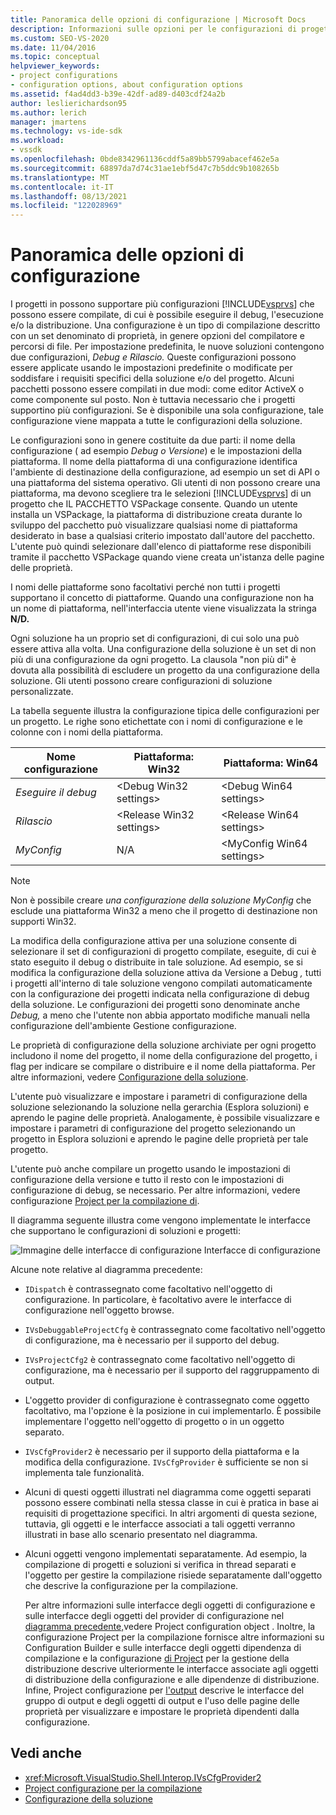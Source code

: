 ```yaml
---
title: Panoramica delle opzioni di configurazione | Microsoft Docs
description: Informazioni sulle opzioni per le configurazioni di progetto in Visual Studio. Una configurazione è un tipo di compilazione descritto con un set denominato di proprietà e percorsi di file.
ms.custom: SEO-VS-2020
ms.date: 11/04/2016
ms.topic: conceptual
helpviewer_keywords:
- project configurations
- configuration options, about configuration options
ms.assetid: f4ad4dd3-b39e-42df-ad89-d403cdf24a2b
author: leslierichardson95
ms.author: lerich
manager: jmartens
ms.technology: vs-ide-sdk
ms.workload:
- vssdk
ms.openlocfilehash: 0bde8342961136cddf5a89bb5799abacef462e5a
ms.sourcegitcommit: 68897da7d74c31ae1ebf5d47c7b5ddc9b108265b
ms.translationtype: MT
ms.contentlocale: it-IT
ms.lasthandoff: 08/13/2021
ms.locfileid: "122028969"
---
```

# <a name="configuration-options-overview"></a>Panoramica delle opzioni di configurazione
I progetti in possono supportare più configurazioni [!INCLUDE[vsprvs](../../code-quality/includes/vsprvs_md.md)] che possono essere compilate, di cui è possibile eseguire il debug, l'esecuzione e/o la distribuzione. Una configurazione è un tipo di compilazione descritto con un set denominato di proprietà, in genere opzioni del compilatore e percorsi di file. Per impostazione predefinita, le nuove soluzioni contengono due configurazioni, *Debug* *e Rilascio.* Queste configurazioni possono essere applicate usando le impostazioni predefinite o modificate per soddisfare i requisiti specifici della soluzione e/o del progetto. Alcuni pacchetti possono essere compilati in due modi: come editor ActiveX o come componente sul posto. Non è tuttavia necessario che i progetti supportino più configurazioni. Se è disponibile una sola configurazione, tale configurazione viene mappata a tutte le configurazioni della soluzione.

 Le configurazioni sono in genere costituite da due parti: il nome della configurazione ( ad esempio *Debug* *o Versione*) e le impostazioni della piattaforma. Il nome della piattaforma di una configurazione identifica l'ambiente di destinazione della configurazione, ad esempio un set di API o una piattaforma del sistema operativo. Gli utenti di non possono creare una piattaforma, ma devono scegliere tra le selezioni [!INCLUDE[vsprvs](../../code-quality/includes/vsprvs_md.md)] di un progetto che IL PACCHETTO VSPackage consente. Quando un utente installa un VSPackage, la piattaforma di distribuzione creata durante lo sviluppo del pacchetto può visualizzare qualsiasi nome di piattaforma desiderato in base a qualsiasi criterio impostato dall'autore del pacchetto. L'utente può quindi selezionare dall'elenco di piattaforme rese disponibili tramite il pacchetto VSPackage quando viene creata un'istanza delle pagine delle proprietà.

 I nomi delle piattaforme sono facoltativi perché non tutti i progetti supportano il concetto di piattaforme. Quando una configurazione non ha un nome di piattaforma, nell'interfaccia utente viene visualizzata la stringa **N/D.**

 Ogni soluzione ha un proprio set di configurazioni, di cui solo una può essere attiva alla volta. Una configurazione della soluzione è un set di non più di una configurazione da ogni progetto. La clausola "non più di" è dovuta alla possibilità di escludere un progetto da una configurazione della soluzione. Gli utenti possono creare configurazioni di soluzione personalizzate.

 La tabella seguente illustra la configurazione tipica delle configurazioni per un progetto. Le righe sono etichettate con i nomi di configurazione e le colonne con i nomi della piattaforma.

|Nome configurazione|Piattaforma: Win32|Piattaforma: Win64|
|------------------------|----------------------|----------------------|
|*Eseguire il debug*|\<Debug Win32 settings>|\<Debug Win64 settings>|
|*Rilascio*|\<Release Win32 settings>|\<Release Win64 settings>|
|*MyConfig*|N/A|\<MyConfig Win64 settings>|

> [!NOTE]
> Non è possibile creare *una configurazione della soluzione MyConfig* che esclude una piattaforma Win32 a meno che il progetto di destinazione non supporti Win32.

 La modifica della configurazione attiva per una soluzione consente di selezionare il set di configurazioni di progetto compilate, eseguite, di cui è stato eseguito il debug o distribuite in tale soluzione. Ad esempio, se si modifica  la configurazione della soluzione attiva da Versione a Debug *,* tutti i progetti all'interno di tale soluzione vengono compilati automaticamente con la configurazione dei progetti indicata nella configurazione di debug della soluzione. Le configurazioni dei progetti sono denominate anche *Debug,* a meno che l'utente non abbia apportato modifiche manuali nella configurazione dell'ambiente Gestione configurazione.

 Le proprietà di configurazione della soluzione archiviate per ogni progetto includono il nome del progetto, il nome della configurazione del progetto, i flag per indicare se compilare o distribuire e il nome della piattaforma. Per altre informazioni, vedere [Configurazione della soluzione](../../extensibility/internals/solution-configuration.md).

 L'utente può visualizzare e impostare i parametri di configurazione della soluzione selezionando la soluzione nella gerarchia (Esplora soluzioni) e aprendo le pagine delle proprietà. Analogamente, è possibile visualizzare e impostare i parametri di configurazione del progetto selezionando un progetto in Esplora soluzioni e aprendo le pagine delle proprietà per tale progetto.

 L'utente può anche compilare un progetto usando le impostazioni di configurazione della versione e tutto il resto con le impostazioni di configurazione di debug, se necessario. Per altre informazioni, vedere configurazione [Project per la compilazione di](../../extensibility/internals/project-configuration-for-building.md).

 Il diagramma seguente illustra come vengono implementate le interfacce che supportano le configurazioni di soluzioni e progetti:

 ![Immagine delle interfacce di configurazione](../../extensibility/internals/media/vsconfiginterfaces.gif "vsConfigInterfaces") Interfacce di configurazione

 Alcune note relative al diagramma precedente:

- `IDispatch` è contrassegnato come facoltativo nell'oggetto di configurazione. In particolare, è facoltativo avere le interfacce di configurazione nell'oggetto browse.

- `IVsDebuggableProjectCfg` è contrassegnato come facoltativo nell'oggetto di configurazione, ma è necessario per il supporto del debug.

- `IVsProjectCfg2` è contrassegnato come facoltativo nell'oggetto di configurazione, ma è necessario per il supporto del raggruppamento di output.

- L'oggetto provider di configurazione è contrassegnato come oggetto facoltativo, ma l'opzione è la posizione in cui implementarlo. È possibile implementare l'oggetto nell'oggetto di progetto o in un oggetto separato.

- `IVsCfgProvider2` è necessario per il supporto della piattaforma e la modifica della configurazione. `IVsCfgProvider` è sufficiente se non si implementa tale funzionalità.

- Alcuni di questi oggetti illustrati nel diagramma come oggetti separati possono essere combinati nella stessa classe in cui è pratica in base ai requisiti di progettazione specifici. In altri argomenti di questa sezione, tuttavia, gli oggetti e le interfacce associati a tali oggetti verranno illustrati in base allo scenario presentato nel diagramma.

- Alcuni oggetti vengono implementati separatamente. Ad esempio, la compilazione di progetti e soluzioni si verifica in thread separati e l'oggetto per gestire la compilazione risiede separatamente dall'oggetto che descrive la configurazione per la compilazione.

  Per altre informazioni sulle interfacce degli oggetti di configurazione e sulle interfacce degli oggetti del provider di configurazione nel [diagramma precedente,](../../extensibility/internals/project-configuration-object.md)vedere Project configuration object . Inoltre, [](../../extensibility/internals/project-configuration-for-building.md) la configurazione Project per la compilazione fornisce altre informazioni su Configuration Builder e sulle interfacce degli oggetti dipendenza di compilazione e la configurazione [di Project](../../extensibility/internals/project-configuration-for-managing-deployment.md) per la gestione della distribuzione descrive ulteriormente le interfacce associate agli oggetti di distribuzione della configurazione e alle dipendenze di distribuzione. Infine, Project configurazione per [l'output](../../extensibility/internals/project-configuration-for-output.md) descrive le interfacce del gruppo di output e degli oggetti di output e l'uso delle pagine delle proprietà per visualizzare e impostare le proprietà dipendenti dalla configurazione.

## <a name="see-also"></a>Vedi anche
- <xref:Microsoft.VisualStudio.Shell.Interop.IVsCfgProvider2>
- [Project configurazione per la compilazione](../../extensibility/internals/project-configuration-for-building.md)
- [Configurazione della soluzione](../../extensibility/internals/solution-configuration.md)
